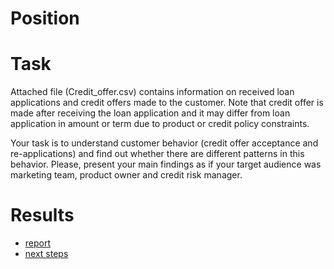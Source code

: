 
# Position

# Task
Attached file (Credit_offer.csv) contains information on received loan applications and credit offers made to the customer. 
Note that credit offer is made after receiving the loan application and it may differ from loan application in amount or term due to product 
or credit policy constraints.

Your task is to understand customer behavior (credit offer acceptance and re-applications) and find out whether there are different patterns in this behavior. 
Please, present your main findings as if your target audience was marketing team, product owner and credit risk manager.


# Results
- [report](https://github.com/yurywallet/test_assignments/blob/main/cashongo/report_eda.pdf)
- [next steps](https://github.com/yurywallet/test_assignments/blob/main/cashongo/Next%20step.pdf)
